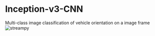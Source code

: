 # Inception-v3-CNN
Multi-class image classification of vehicle orientation on a image frame 
![streampy](https://user-images.githubusercontent.com/57532016/206436889-8b6954d3-1cfd-4c9b-a93f-3cf140a7cd71.png)
